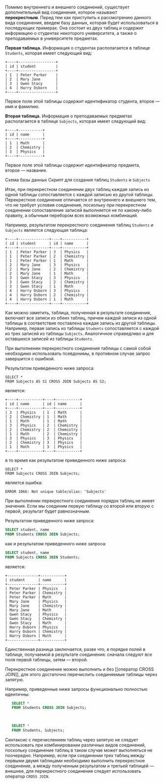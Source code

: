 Помимо внутреннего и внешнего соединений, существует дополнительный вид соединения, которое называют **перекрестным**. Перед тем как приступить к рассмотрению данного вида соединения, введем базу данных, которая будет использоваться в последующих примерах. Она состоит из двух таблиц и содержит информацию о студентах некоторого университета, а также о преподаваемых в университете предметах.

**Первая таблица.** Информация о студентах располагается в таблице `Students`, которая имеет следующий вид:

```no-highlight
+----+-----------------+
| id | student         |
+----+-----------------+
| 1  | Peter Parker    |
| 2  | Mary Jane       |
| 3  | Gwen Stacy      |
| 4  | Harry Osborn    |
+----+-----------------+
```

Первое поле этой таблицы содержит идентификатор студента, второе — имя и фамилию.

**Вторая таблица.** Информация о преподаваемых предметах располагается в таблице `Subjects`, которая имеет следующий вид:

```no-highlight
+----+-----------+
| id | name      |
+----+-----------+
| 1  | Math      |
| 2  | Chemistry |
| 3  | Physics   |
+----+-----------+
```

Первое поле этой таблицы содержит идентификатор предмета, второе — название.

Схема базы данных Скрипт для создания таблиц `Students` и `Subjects`

Итак, при перекрестном соединении двух таблиц каждая запись из одной таблицы сопоставляется с каждой записью из другой таблицы. Перекрестное соединение отличается от внутреннего и внешнего тем, что не требует условия соединения, поскольку при перекрестном соединении сопоставление записей выполняется не по какому-либо правилу, а обычным перебором всех возможных комбинаций.

Например, результатом перекрестного соединения таблиц `Students` и `Subjects` является следующая таблица:

```no-highlight
+----+--------------+----+-----------+
| id | student      | id | name      |
+----+--------------+----+-----------+
| 1  | Peter Parker | 3  | Physics   |
| 1  | Peter Parker | 2  | Chemistry |
| 1  | Peter Parker | 1  | Math      |
| 2  | Mary Jane    | 3  | Physics   |
| 2  | Mary Jane    | 2  | Chemistry |
| 2  | Mary Jane    | 1  | Math      |
| 3  | Gwen Stacy   | 3  | Physics   |
| 3  | Gwen Stacy   | 2  | Chemistry |
| 3  | Gwen Stacy   | 1  | Math      |
| 4  | Harry Osborn | 3  | Physics   |
| 4  | Harry Osborn | 2  | Chemistry |
| 4  | Harry Osborn | 1  | Math      |
+----+--------------+----+-----------+
```

Как можно заметить, таблица, полученная в результате соединения, включает все записи из обеих таблиц, причем каждой записи из одной таблицы в соответствие поставлена каждая запись из другой таблицы. Например, первая запись из таблицы `Students` сопоставляется с каждой из трех записей из таблицы `Subjects`. Аналогичное справедливо и для оставшихся записей из таблицы `Students`.

При выполнении перекрестного соединения таблицы с самой собой необходимо использовать псевдонимы, в противном случае запрос завершится с ошибкой.

Результатом приведенного ниже запроса:

```
SELECT *
FROM Subjects AS S1 CROSS JOIN Subjects AS S2;
```

является:

```no-highlight
+----+-----------+----+-----------+
| id | name      | id | name      |
+----+-----------+----+-----------+
| 3  | Physics   | 1  | Math      |
| 2  | Chemistry | 1  | Math      |
| 1  | Math      | 1  | Math      |
| 3  | Physics   | 2  | Chemistry |
| 2  | Chemistry | 2  | Chemistry |
| 1  | Math      | 2  | Chemistry |
| 3  | Physics   | 3  | Physics   |
| 2  | Chemistry | 3  | Physics   |
| 1  | Math      | 3  | Physics   |
+----+-----------+----+-----------+
```

в то время как результатом приведенного ниже запроса:

```
SELECT *
FROM Subjects CROSS JOIN Subjects;
```

является ошибка:

```no-highlight
ERROR 1066: Not unique table/alias: 'Subjects'
```

 При выполнении перекрестного соединения порядок таблиц не имеет значения. Если мы соединим первую таблицу со второй или вторую с первой, результат будет равнозначным.

Результатом приведенного ниже запроса:

```sql
SELECT student, name
FROM Students CROSS JOIN Subjects;
```

как и результатом приведенного ниже запроса:

```sql
SELECT student, name
FROM Subjects CROSS JOIN Students;
```

является:

```no-highlight
+--------------+-----------+
| student      | name      |
+--------------+-----------+
| Peter Parker | Physics   |
| Peter Parker | Chemistry |
| Peter Parker | Math      |
| Mary Jane    | Physics   |
| Mary Jane    | Chemistry |
| Mary Jane    | Math      |
| Gwen Stacy   | Physics   |
| Gwen Stacy   | Chemistry |
| Gwen Stacy   | Math      |
| Harry Osborn | Physics   |
| Harry Osborn | Chemistry |
| Harry Osborn | Math      |
+--------------+-----------+
```

Единственная разница заключается, разве что, в порядке полей в таблице, получаемой в результате соединения: сначала следуют все поля первой таблицы, затем — второй.

 Перекрестное соединение можно выполнить и без [[оператор CROSS JOIN]], для этого достаточно перечислить соединяемые таблицы через запятую.

Например, приведенные ниже запросы функционально полностью идентичны:

 ```sql
    SELECT *
    FROM Students CROSS JOIN Subjects;
    
    

    SELECT *
    FROM Students, Subjects;
```


Cинтаксис с перечислением таблиц через запятую не следует использовать при комбинировании различных видов соединений, поскольку соединение таблиц в таком случае может выполняться не поочередно. Например, если при соединении трех таблиц между первыми двумя таблицами необходимо выполнить перекрестное соединение, а между полученным результатом и третьей таблицей — внешнее, для перекрестного соединения следует использовать оператор `CROSS JOIN`.